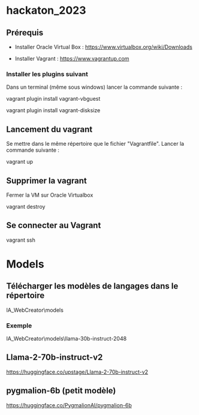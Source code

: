 # hackaton_2023

## Prérequis
- Installer Oracle Virtual Box : https://www.virtualbox.org/wiki/Downloads

- Installer Vagrant : https://www.vagrantup.com

### Installer les plugins suivant
Dans un terminal (même sous windows) lancer la commande suivante : 

vagrant plugin install vagrant-vbguest

vagrant plugin install vagrant-disksize

## Lancement du vagrant
Se mettre dans le même répertoire que le fichier "Vagrantfile".
Lancer la commande suivante : 

vagrant up

## Supprimer la vagrant
Fermer la VM sur Oracle Virtualbox

vagrant destroy

## Se connecter au Vagrant
vagrant ssh

# Models
## Télécharger les modèles de langages dans le répertoire 
IA_WebCreator\models
### Exemple
IA_WebCreator\models\llama-30b-instruct-2048

## Llama-2-70b-instruct-v2
https://huggingface.co/upstage/Llama-2-70b-instruct-v2

## pygmalion-6b  (petit modèle)

https://huggingface.co/PygmalionAI/pygmalion-6b

